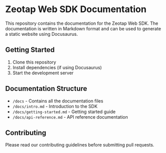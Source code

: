 # Zeotap Web SDK Documentation

This repository contains the documentation for the Zeotap Web SDK. The documentation is written in Markdown format and can be used to generate a static website using Docusaurus.

## Getting Started

1. Clone this repository
2. Install dependencies (if using Docusaurus)
3. Start the development server

## Documentation Structure

- `/docs` - Contains all the documentation files
- `/docs/intro.md` - Introduction to the SDK
- `/docs/getting-started.md` - Getting started guide
- `/docs/api-reference.md` - API reference documentation

## Contributing

Please read our contributing guidelines before submitting pull requests. 